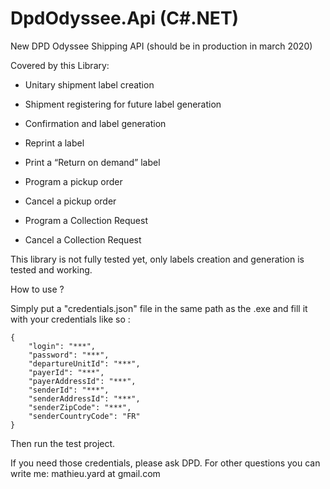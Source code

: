 # DpdOdyssee.Api (C#.NET)
New DPD Odyssee Shipping API (should be in production in march 2020)

Covered by this Library: 

- Unitary shipment label creation
- Shipment registering for future label generation
- Confirmation and label generation
- Reprint a label
- Print a “Return on demand” label

- Program a pickup order
- Cancel a pickup order 

- Program a Collection Request
- Cancel a Collection Request

This library is not fully tested yet, only labels creation and generation is tested and working. 

How to use ?

Simply put a "credentials.json" file in the same path as the .exe and fill it with your credentials like so :

```
{
	"login": "***",
	"password": "***",
	"departureUnitId": "***",
	"payerId": "***",
	"payerAddressId": "***",
	"senderId": "***",
	"senderAddressId": "***",
	"senderZipCode": "***",
	"senderCountryCode": "FR"
}

```
Then run the test project.

If you need those credentials, please ask DPD. 
For other questions you can write me: mathieu.yard at gmail.com
